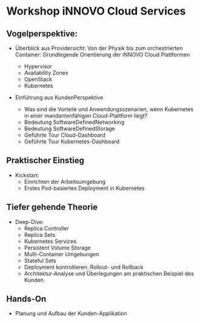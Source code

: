 

# Workshop iNNOVO Cloud Services

## Vogelperspektive: 

* Überblick aus Providersicht: Von der Physik bis zum orchestrierten Container: Grundlegende Orientierung der iNNOVO Cloud Plattformen
	* Hypervisor 
	* Availability Zones
	* OpenStack
	* Kubernetes

* Einführung aus KundenPerspektive
	* Was sind die Vorteile und Anwendungsszenarien, wenn Kubernetes in einer mandantenfähigen Cloud-Plattform liegt?
	* Bedeutung SoftwareDefinedNetworking
	* Bedeutung SoftwareDefinedStorage
	* Geführte Tour Cloud-Dashboard
	* Geführte Tour Kubernetes-Dashboard

## Praktischer Einstieg
* Kickstart: 
	* Einrichten der Arbeitsumgebung
	* Erstes Pod-basiertes Deployment in Kubernetes

## Tiefer gehende Theorie

* Deep-Dive:
	* Replica Controller
	* Replica Sets
	* Kubernetes Services
	* Persistent Volume Storage
	* Multi-Container Umgebungen
	* Stateful Sets
	* Deployment kontrollieren: Rollout- und Rollback
	* Architektur-Analyse und Überlegungen am praktischen Beispiel des Kunden.

## Hands-On
* Planung und Aufbau der Kunden-Applikation
	

